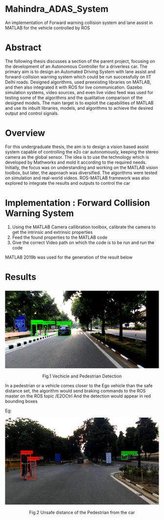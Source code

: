 # Mahindra_ADAS_System
An implementation of Forward warning collision system and lane assist in MATLAB for the vehicle controlled by ROS

<b><h1>Abstract</h1></b>

The following thesis discusses a section of the parent project, focusing on the development of an Autonomous Controller for a driverless car. The primary aim is to design an Automated Driving System with lane assist and forward-collision warning system which could be run successfully on IIT Delhi roads. Designed algorithms, used preexisting libraries on MATLAB, and then also integrated it with ROS for live communication. Gazebo simulation systems, video sources, and even live video feed was used for testing some of the algorithms and the qualitative comparison of the designed models. The main target is to exploit the capabilities of MATLAB and use its inbuilt libraries, models, and algorithms to achieve the desired output and control signals.

<b><h1>Overview</h1></b>

For this undergraduate thesis, the aim is to design a vision based assist system capable of controlling the e2o car autonomously, keeping the stereo camera as the global sensor. The idea is to use the technology which is developed by Mathworks and mold it according to the required needs. Initially, the focus was on understanding and working on the MATLAB vision toolbox, but later, the approach was diversified. The algorithms were tested on simulation and real-world videos. ROS-MATLAB framework was also explored to integrate the results and outputs to control the car


<b><h1> Implementation : Forward Collision Warning System </h1></b>

1. Using the MATLAB Camera callibration toolbox, calibrate the camera to get the intrinsic and extrinsic properties 
2. Feed the found properties to the MATLAB code 
3. Give the correct Video path on which the code is to be run and run the code 
 
MATLAB 2019b was used for the generation of the result below

<h1><p align="left">Results</p></h1>

<img src="https://github.com/dhruvtalwar18/Mahindra_ADAS_System/blob/main/images_BTTPII/car_ped.png" title="Result 1">
<p align="center">Fig.1 Vechicle and Pedestrian Detection</p>

In a pedestrian or a vehicle comes closer to the Ego vehicle than the safe distance set, the algorithm would send braking commands to the ROS master on the ROS topic /E2OCtrl
And the detection would appear in red bounding boxes

Eg:

<img src="https://github.com/dhruvtalwar18/Mahindra_ADAS_System/blob/main/images_BTTPII/close_ped.png">
<p align="center"> Fig.2 Unsafe distance of the Pedestrian from the car</p>

